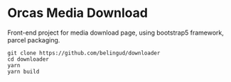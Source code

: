 # Orcas Media Download

Front-end project for media download page, using bootstrap5 framework, parcel packaging.

```shell
git clone https://github.com/belingud/downloader
cd downloader
yarn
yarn build
```
